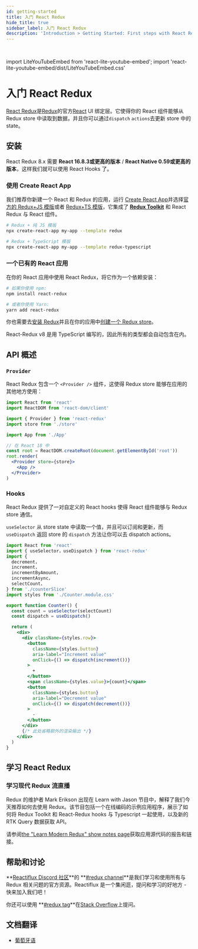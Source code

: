 ```yaml
---
id: getting-started
title: 入门 React Redux
hide_title: true
sidebar_label: 入门 React Redux
description: 'Introduction > Getting Started: First steps with React Redux'
---
```


&nbsp;

import LiteYouTubeEmbed from 'react-lite-youtube-embed';
import 'react-lite-youtube-embed/dist/LiteYouTubeEmbed.css'

# 入门 React Redux

[React Redux](https://github.com/reduxjs/react-redux)是[Redux](https://redux.js.org/)的官方[React](https://reactjs.org/) UI 绑定层。它使得你的 React 组件能够从 Redux store 中读取到数据，并且你可以通过`dispatch` `actions`去更新 store 中的 state。

## 安装

React Redux 8.x 需要 **React 16.8.3或更高的版本** / **React Native 0.59或更高的版本**，这样我们就可以使用 React Hooks 了。

### 使用 Create React App

我们推荐你新建一个 React 和 Redux 的应用，运行 [Create React App](https://github.com/facebook/create-react-app)并选择[官方的 Redux+JS 模版](https://github.com/reduxjs/cra-template-redux)或者 [Redux+TS 模版](https://github.com/reduxjs/cra-template-redux-typescript)，它集成了 **[Redux Toolkit](https://redux-toolkit.js.org/)** 和 React Redux 与 React 组件。

```bash
# Redux + 纯 JS 模版
npx create-react-app my-app --template redux

# Redux + TypeScript 模版
npx create-react-app my-app --template redux-typescript
```

### 一个已有的 React 应用

在你的 React 应用中使用 React Redux，将它作为一个依赖安装：

```bash
# 如果你使用 npm:
npm install react-redux

# 或者你使用 Yarn:
yarn add react-redux
```

你也需要去[安装 Redux](https://redux.js.org/introduction/installation)并且在你的应用中[创建一个 Redux store](https://redux.js.org/recipes/configuring-your-store/)。

React-Redux v8 是用 TypeScript 编写的，因此所有的类型都会自动包含在内。

## API 概述

### `Provider`

React Redux 包含一个 `<Provider />` 组件，这使得 Redux store 能够在应用的其他地方使用：

```jsx
import React from 'react'
import ReactDOM from 'react-dom/client'

import { Provider } from 'react-redux'
import store from './store'

import App from './App'

// 在 React 18 中
const root = ReactDOM.createRoot(document.getElementById('root'))
root.render(
  <Provider store={store}>
    <App />
  </Provider>
)
```

### Hooks

React Redux 提供了一对自定义的 React hooks 使得 React 组件能够与 Redux store 通信。

`useSelector` 从 store state 中读取一个值，并且可以订阅和更新，而 `useDispatch` 返回 store 的 `dispatch` 方法让你可以去 dispatch actions。

```jsx
import React from 'react'
import { useSelector，useDispatch } from 'react-redux'
import {
  decrement，
  increment，
  incrementByAmount，
  incrementAsync，
  selectCount，
} from './counterSlice'
import styles from './Counter.module.css'

export function Counter() {
  const count = useSelector(selectCount)
  const dispatch = useDispatch()

  return (
    <div>
      <div className={styles.row}>
        <button
          className={styles.button}
          aria-label="Increment value"
          onClick={() => dispatch(increment())}
        >
          +
        </button>
        <span className={styles.value}>{count}</span>
        <button
          className={styles.button}
          aria-label="Decrement value"
          onClick={() => dispatch(decrement())}
        >
          -
        </button>
      </div>
      {/* 此处省略额外的渲染输出 */}
    </div>
  )
}
```

## 学习 React Redux

### 学习现代 Redux 流直播

Redux 的维护者 Mark Erikson 出现在 Learn with Jason 节目中，解释了我们今天推荐如何去使用 Redux。该节目包括一个在线编码的示例应用程序，展示了如何将 Redux Toolkit 和 React-Redux hooks 与 Typescript 一起使用，以及新的 RTK Query 数据获取 API。

请参阅[the "Learn Modern Redux" show notes page](https://www.learnwithjason.dev/let-s-learn-modern-redux)获取应用源代码的报告和链接。

<LiteYouTubeEmbed 
    id="9zySeP5vH9c"
    title="Learn Modern Redux - Redux Toolkit，React-Redux Hooks，and RTK Query"
/>

## 帮助和讨论

**[Reactiflux Discord 社区](http://www.reactiflux.com)**的 **[#redux channel](https://discord.gg/0ZcbPKXt5bZ6au5t)**是我们学习和使用所有与 Redux 相关问题的官方资源。Reactiflux 是一个集闲逛，提问和学习的好地方 - 快来加入我们吧！

你还可以使用 **[#redux tag](https://stackoverflow.com/questions/tagged/redux)**在[Stack Overflow](https://stackoverflow.com)上提问。

## 文档翻译

- [葡萄牙语](https://fernandobelotto.github.io/react-redux)
